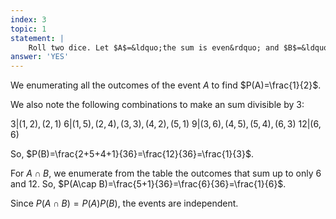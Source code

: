 ```yaml
---
index: 3
topic: 1
statement: |
    Roll two dice. Let $A$=&ldquo;the sum is even&rdquo; and $B$=&ldquo;the sum is divisible by $3$,&rdquo; that is, $B=\\{3, 6, 9, 12\\}$. Are $A$ and $B$ independent?
answer: 'YES'
---
```

We enumerating all the outcomes of the event $A$ to find $P(A)=\frac{1}{2}$.

We also note the following combinations to make an sum divisible by 3:

$3$|$(1,2),(2,1)$
$6$|$(1,5),(2,4),(3,3),(4,2),(5,1)$
$9$|$(3,6),(4,5),(5,4),(6,3)$
$12$|$(6,6)$

So, $P(B)=\frac{2+5+4+1}{36}=\frac{12}{36}=\frac{1}{3}$.

For $A\cap B$, we enumerate from the table the outcomes that sum up to only $6$ and $12$. So, $P(A\cap B)=\frac{5+1}{36}=\frac{6}{36}=\frac{1}{6}$.

Since $P(A\cap B)=P(A)P(B)$, the events are independent.